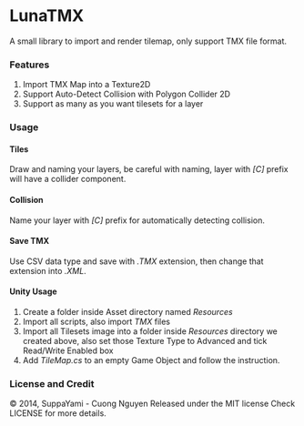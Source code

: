 LunaTMX
===========

A small library to import and render tilemap, only support TMX file format.

### Features

1. Import TMX Map into a Texture2D
2. Support Auto-Detect Collision with Polygon Collider 2D
3. Support as many as you want tilesets for a layer


### Usage

#### Tiles
Draw and naming your layers, be careful with naming, layer with *[C]* prefix will have a collider component.

#### Collision
Name your layer with *[C]* prefix for automatically detecting collision.

#### Save TMX
Use CSV data type and save with *.TMX* extension, then change that extension into *.XML*.

#### Unity Usage
1. Create a folder inside Asset directory named *Resources*
2. Import all scripts, also import *TMX* files
3. Import all Tilesets image into a folder inside *Resources* directory we created above, also set those Texture Type to Advanced and tick Read/Write Enabled box
4. Add *TileMap.cs* to an empty Game Object and follow the instruction.


### License and Credit
© 2014, SuppaYami - Cuong Nguyen
Released under the MIT license
Check LICENSE for more details.